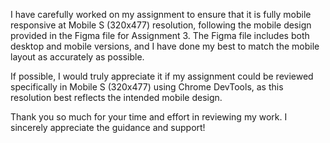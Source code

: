 I have carefully worked on my assignment to ensure that it is fully mobile responsive at Mobile S (320x477) resolution, following the mobile design provided in the Figma file for Assignment 3. The Figma file includes both desktop and mobile versions, and I have done my best to match the mobile layout as accurately as possible.

If possible, I would truly appreciate it if my assignment could be reviewed specifically in Mobile S (320x477) using Chrome DevTools, as this resolution best reflects the intended mobile design.

Thank you so much for your time and effort in reviewing my work. I sincerely appreciate the guidance and support!
